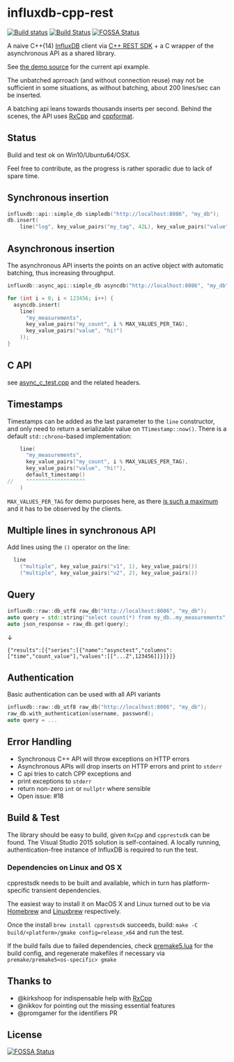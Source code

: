 # influxdb-cpp-rest

[![Build status](https://ci.appveyor.com/api/projects/status/68w68vq3nai4794g/branch/master?svg=true)](https://ci.appveyor.com/project/d-led/influxdb-cpp-rest/branch/master) [![Build Status](https://travis-ci.org/d-led/influxdb-cpp-rest.svg?branch=master)](https://travis-ci.org/d-led/influxdb-cpp-rest)
[![FOSSA Status](https://app.fossa.io/api/projects/git%2Bgithub.com%2Fd-led%2Finfluxdb-cpp-rest.svg?type=shield)](https://app.fossa.io/projects/git%2Bgithub.com%2Fd-led%2Finfluxdb-cpp-rest?ref=badge_shield)

A naive C++(14) [InfluxDB](https://www.influxdata.com/time-series-platform/influxdb/) client via [C++ REST SDK](https://github.com/Microsoft/cpprestsdk) + a C wrapper of the asynchronous API as a shared library.

See [the demo source](src/demo/main.cpp) for the current api example.

The unbatched aprroach (and without connection reuse) may not be sufficient in some situations, as without batching, about 200 lines/sec can be inserted.

A batching api leans towards thousands inserts per second. Behind the scenes, the API uses [RxCpp](https://github.com/Reactive-Extensions/RxCpp) and [cppformat](https://github.com/fmtlib/fmt).

## Status

Build and test ok on Win10/Ubuntu64/OSX.

Feel free to contribute, as the progress is rather sporadic due to lack of spare time.

## Synchronous insertion

```cpp
influxdb::api::simple_db simpledb("http://localhost:8086", "my_db");
db.insert(
	line("log", key_value_pairs("my_tag", 42L), key_value_pairs("value", "hello world!")));
```

## Asynchronous insertion

The asynchronous API inserts the points on an active object with automatic batching, thus increasing throughput.

```cpp
influxdb::async_api::simple_db asyncdb("http://localhost:8086", "my_db");

for (int i = 0; i < 123456; i++) {
  asyncdb.insert(
    line(
      "my_measurements",
      key_value_pairs("my_count", i % MAX_VALUES_PER_TAG),
      key_value_pairs("value", "hi!")
    ));
}
```

## C API

see [async_c_test.cpp](src/test-shared/async_c_test.cpp) and the related headers.

## Timestamps

Timestamps can be added as the last parameter to the `line` constructor, and only need to return
a serializable value on `TTimestamp::now()`. There is a default `std::chrono`-based implementation:

```cpp
    line(
      "my_measurements",
      key_value_pairs("my_count", i % MAX_VALUES_PER_TAG),
      key_value_pairs("value", "hi!"),
      default_timestamp()
//    ^^^^^^^^^^^^^^^^^^^
    )
```

`MAX_VALUES_PER_TAG` for demo purposes here, as there [is such a maximum](https://docs.influxdata.com/influxdb/v1.4/administration/config#max-values-per-tag-100000) and it has to be observed by the clients.

## Multiple lines in synchronous API

Add lines using the `()` operator on the line:

```cpp
  line
    ("multiple", key_value_pairs("v1", 1), key_value_pairs())
    ("multiple", key_value_pairs("v2", 2), key_value_pairs())
```

## Query

```cpp
influxdb::raw::db_utf8 raw_db("http://localhost:8086", "my_db");
auto query = std::string("select count(*) from my_db..my_measurements";
auto json_response = raw_db.get(query);
```

&darr;

```
{"results":[{"series":[{"name":"asynctest","columns":["time","count_value"],"values":[["...Z",123456]]}]}]}
```

## Authentication

Basic authentication can be used with all API variants

```cpp
influxdb::raw::db_utf8 raw_db("http://localhost:8086", "my_db");
raw_db.with_authentication(username, password);
auto query = ...
```

## Error Handling

- Synchronous C++ API will throw exceptions on HTTP errors
- Asynchronous APIs will drop inserts on HTTP errors and print to `stderr`
- C api tries to catch CPP exceptions and
 - print exceptions to `stderr`
 - return non-zero `int` or `nullptr` where sensible
- Open issue: #18

## Build & Test

The library should be easy to build, given `RxCpp` and `cpprestsdk` can be found. The Visual Studio 2015 solution is self-contained. A locally running, authentication-free instance of InfluxDB is required to run the test.

### Dependencies on Linux and OS X

cpprestsdk needs to be built and available, which in turn has platform-specific transient dependencies.

The easiest way to install it on MacOS X and Linux turned out to be via [Homebrew](https://brew.sh) and [Linuxbrew](https://linuxbrew.sh) respectively.

Once the install `brew install cpprestsdk` succeeds, build: `make -C build/<platform>/gmake config=release_x64` and run the test.

If the build fails due to failed dependencies, check [premake5.lua](premake5.lua) for the build config, and regenerate makefiles if necessary via `premake/premake5<os-specific> gmake`

## Thanks to

- @kirkshoop for indispensable help with [RxCpp](https://github.com/Reactive-Extensions/RxCpp)
- @nikkov for pointing out the missing essential features
- @promgamer for the identifiers PR


## License
[![FOSSA Status](https://app.fossa.io/api/projects/git%2Bgithub.com%2Fd-led%2Finfluxdb-cpp-rest.svg?type=large)](https://app.fossa.io/projects/git%2Bgithub.com%2Fd-led%2Finfluxdb-cpp-rest?ref=badge_large)